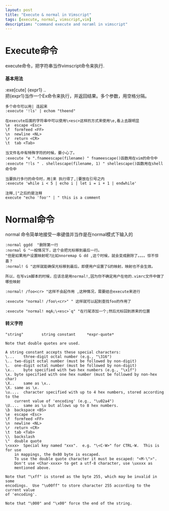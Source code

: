 ```yaml
---
layout: post
title: "Execute & normal in Vimscript"
tags: [execute, normal, vimscript,vim]
description: "command execute and noraml in vimscript"
---
```


Execute命令
====

execute命令，把字符串当作vimscript命令来执行.

#### 基本用法

:exe[cute] {expr1} ..	
	把{expr1}当作一个Ex命令来执行，并返回结果。多个参数，用空格分隔。

	多个命令可以用| 连起来
	:execute '!ls' | echom "theend" 

	在execute后面的字符串中可以使用\<esc>这样的方式来使用\e,看上去跟明显
	\e	escape <Esc>
	\f	formfeed <FF>
	\n	newline <NL>
	\r	return <CR>
	\t	tab <Tab>

	当文件名中有特殊字符的时候，要小心了。
	:execute "e ".fnameescape(filename) " fnameescape()函数用在vim的命令中
	:execute "!ls " . shellescape(filename, 1) " shellescape()函数用在shell命令中

	当要执行多行的命令时，用|来 执行得了,|要放在引号之内
	:execute 'while i < 5 | echo i | let i = i + 1 | endwhile'

	注释,|"之后的是注释
	execute "echo 'foo'" | " this is a comment


Normal命令
===

normal 命令简单地接受一串键值并当作是在normal模式下输入的

	:normal ggdd  "删除第一行
	:normal G "一般情况下，这个会把光标移到最后一行。
	"但是如果用户设置映射呢?比如nnoremap G dd ,这个时候，就会变成删除了。。。。惊不惊喜？
	:normal! G "这样就能确保光标移到最后，即便用户设置了G的映射，映射也不会生效。

	所以，在写vim脚本的时候，应该总是用normal!,因为你不确定用户在他的.vimrc文件中做了哪些映射

	:normal! /foo<cr> "这样不会起作用 ,这种情况，需要结合execute来进行

	:execute "normal! /foo\<cr>" " 这样就可以起到查找foo的作用了
	
	:execute "normal! mqA;\<esc>`q" "在行尾添加一个;然后光标回到原来的位置

#### 转义字符
```
"string"		string constant		*expr-quote*

Note that double quotes are used.

A string constant accepts these special characters:
\...	three-digit octal number (e.g., "\316")
\..	two-digit octal number (must be followed by non-digit)
\.	one-digit octal number (must be followed by non-digit)
\x..	byte specified with two hex numbers (e.g., "\x1f")
\x.	byte specified with one hex number (must be followed by non-hex char)
\X..	same as \x..
\X.	same as \x.
\u....	character specified with up to 4 hex numbers, stored according to the
	current value of 'encoding' (e.g., "\u02a4")
\U....	same as \u but allows up to 8 hex numbers.
\b	backspace <BS>
\e	escape <Esc>
\f	formfeed <FF>
\n	newline <NL>
\r	return <CR>
\t	tab <Tab>
\\	backslash
\"	double quote
\<xxx>	Special key named "xxx".  e.g. "\<C-W>" for CTRL-W.  This is for use
	in mappings, the 0x80 byte is escaped.
	To use the double quote character it must be escaped: "<M-\">".
	Don't use <Char-xxxx> to get a utf-8 character, use \uxxxx as
	mentioned above.

Note that "\xff" is stored as the byte 255, which may be invalid in some
encodings.  Use "\u00ff" to store character 255 according to the current value
of 'encoding'.

Note that "\000" and "\x00" force the end of the string.
```


